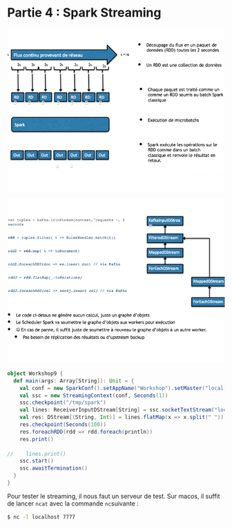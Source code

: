 # Partie 4 : Spark Streaming

![](rdd6.png)

![](rdd7.png)

```scala
object Workshop9 {
  def main(args: Array[String]): Unit = {
    val conf = new SparkConf().setAppName("Workshop").setMaster("local[*]")
    val ssc = new StreamingContext(conf, Seconds(1))
    ssc.checkpoint("/tmp/spark")
    val lines: ReceiverInputDStream[String] = ssc.socketTextStream("localhost", 7777)
    val res: DStream[(String, Int)] = lines.flatMap(x => x.split(" ")).map(x => (x, 1)).reduceByKeyAndWindow(_ + _, _ - _, Seconds(30), Seconds(10))
    res.checkpoint(Seconds(100))
    res.foreachRDD(rdd => rdd.foreach(println))
    res.print()

//    lines.print()
    ssc.start()
    ssc.awaitTermination()
  }
}

```

Pour tester le streaming, il nous faut un serveur de test. 
Sur macos, il suffit de lancer ``ncat`` avec la commande ``nc``suivante :
```sh
$ nc -l localhost 7777
```
